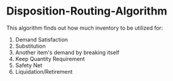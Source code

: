 # Disposition-Routing-Algorithm
This algorithm finds out how much inventory to be utilized for:
1. Demand Satisfaction
2. Substitution
3. Another item's demand by breaking itself
4. Keep Quantity Requirement
5. Safety Net
6. Liquidation/Retirement
